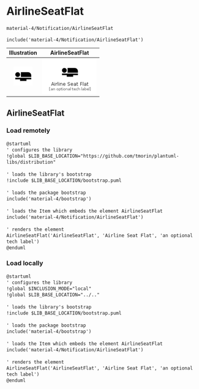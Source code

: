 # AirlineSeatFlat


```text
material-4/Notification/AirlineSeatFlat
```

```text
include('material-4/Notification/AirlineSeatFlat')
```



| Illustration | AirlineSeatFlat |
| :---: | :---: |
| ![illustration for Illustration](../../material-4/Notification/AirlineSeatFlat.png) | ![illustration for AirlineSeatFlat](../../material-4/Notification/AirlineSeatFlat.Local.png) |




## AirlineSeatFlat

### Load remotely
```plantuml
@startuml
' configures the library
!global $LIB_BASE_LOCATION="https://github.com/tmorin/plantuml-libs/distribution"

' loads the library's bootstrap
!include $LIB_BASE_LOCATION/bootstrap.puml

' loads the package bootstrap
include('material-4/bootstrap')

' loads the Item which embeds the element AirlineSeatFlat
include('material-4/Notification/AirlineSeatFlat')

' renders the element
AirlineSeatFlat('AirlineSeatFlat', 'Airline Seat Flat', 'an optional tech label')
@enduml
```

### Load locally
```plantuml
@startuml
' configures the library
!global $INCLUSION_MODE="local"
!global $LIB_BASE_LOCATION="../.."

' loads the library's bootstrap
!include $LIB_BASE_LOCATION/bootstrap.puml

' loads the package bootstrap
include('material-4/bootstrap')

' loads the Item which embeds the element AirlineSeatFlat
include('material-4/Notification/AirlineSeatFlat')

' renders the element
AirlineSeatFlat('AirlineSeatFlat', 'Airline Seat Flat', 'an optional tech label')
@enduml
```

